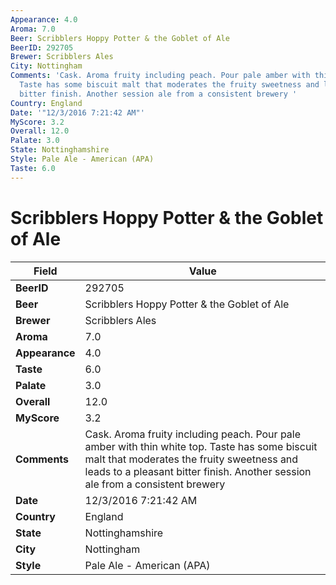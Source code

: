 ```yaml
---
Appearance: 4.0
Aroma: 7.0
Beer: Scribblers Hoppy Potter & the Goblet of Ale
BeerID: 292705
Brewer: Scribblers Ales
City: Nottingham
Comments: 'Cask. Aroma fruity including peach. Pour pale amber with thin white top.
  Taste has some biscuit malt that moderates the fruity sweetness and leads to a pleasant
  bitter finish. Another session ale from a consistent brewery '
Country: England
Date: '"12/3/2016 7:21:42 AM"'
MyScore: 3.2
Overall: 12.0
Palate: 3.0
State: Nottinghamshire
Style: Pale Ale - American (APA)
Taste: 6.0
---
```


# Scribblers Hoppy Potter & the Goblet of Ale

| Field         | Value |
|---------------|-------|
| **BeerID** | 292705 |
| **Beer** | Scribblers Hoppy Potter & the Goblet of Ale |
| **Brewer** | Scribblers Ales |
| **Aroma** | 7.0 |
| **Appearance** | 4.0 |
| **Taste** | 6.0 |
| **Palate** | 3.0 |
| **Overall** | 12.0 |
| **MyScore** | 3.2 |
| **Comments** | Cask. Aroma fruity including peach. Pour pale amber with thin white top. Taste has some biscuit malt that moderates the fruity sweetness and leads to a pleasant bitter finish. Another session ale from a consistent brewery  |
| **Date** | 12/3/2016 7:21:42 AM |
| **Country** | England |
| **State** | Nottinghamshire |
| **City** | Nottingham |
| **Style** | Pale Ale - American (APA) |
